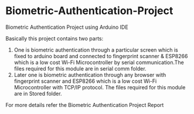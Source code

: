 # Biometric-Authentication-Project
Biometric Authentication Project using Arduino IDE

Basically this project contains two parts:
1) One is biometric authentication through a particular screen which is fixed to arduino board and connected to fingerprint scanner & ESP8266 which is a low cost Wi-Fi Microcontroller by serial communication.The files required for this module are in serial comm folder. 
2) Later one is biometric authentication through any browser with fingerprint scanner and ESP8266 which is a low cost Wi-Fi Microcontroller with TCP/IP protocol. The files required for this module are in Stored folder.

For more details refer the Biometric Authentication Project Report
